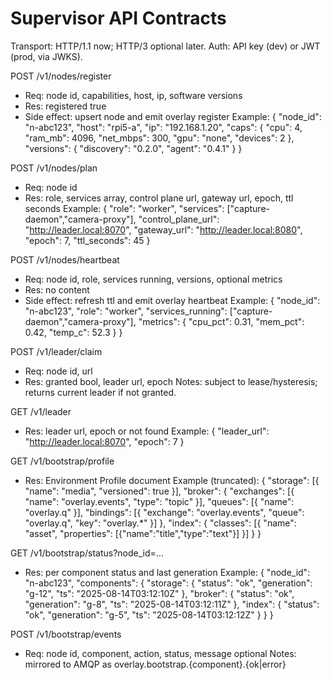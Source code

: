# Supervisor API Contracts

Transport: HTTP/1.1 now; HTTP/3 optional later.
Auth: API key (dev) or JWT (prod, via JWKS).

POST /v1/nodes/register
- Req: node id, capabilities, host, ip, software versions
- Res: registered true
- Side effect: upsert node and emit overlay register
Example:
{
  "node_id": "n-abc123",
  "host": "rpi5-a",
  "ip": "192.168.1.20",
  "caps": { "cpu": 4, "ram_mb": 4096, "net_mbps": 300, "gpu": "none", "devices": 2 },
  "versions": { "discovery": "0.2.0", "agent": "0.4.1" }
}

POST /v1/nodes/plan
- Req: node id
- Res: role, services array, control plane url, gateway url, epoch, ttl seconds
Example:
{
  "role": "worker",
  "services": ["capture-daemon","camera-proxy"],
  "control_plane_url": "http://leader.local:8070",
  "gateway_url": "http://leader.local:8080",
  "epoch": 7,
  "ttl_seconds": 45
}

POST /v1/nodes/heartbeat
- Req: node id, role, services running, versions, optional metrics
- Res: no content
- Side effect: refresh ttl and emit overlay heartbeat
Example:
{
  "node_id": "n-abc123",
  "role": "worker",
  "services_running": ["capture-daemon","camera-proxy"],
  "metrics": { "cpu_pct": 0.31, "mem_pct": 0.42, "temp_c": 52.3 }
}

POST /v1/leader/claim
- Req: node id, url
- Res: granted bool, leader url, epoch
Notes: subject to lease/hysteresis; returns current leader if not granted.

GET  /v1/leader
- Res: leader url, epoch or not found
Example:
{ "leader_url": "http://leader.local:8070", "epoch": 7 }

GET  /v1/bootstrap/profile
- Res: Environment Profile document
Example (truncated):
{
  "storage": [{ "name": "media", "versioned": true }],
  "broker": {
    "exchanges": [{ "name": "overlay.events", "type": "topic" }],
    "queues": [{ "name": "overlay.q" }],
    "bindings": [{ "exchange": "overlay.events", "queue": "overlay.q", "key": "overlay.*" }]
  },
  "index": { "classes": [{ "name": "asset", "properties": [{"name":"title","type":"text"}] }] }
}

GET  /v1/bootstrap/status?node_id=…
- Res: per component status and last generation
Example:
{
  "node_id": "n-abc123",
  "components": {
    "storage": { "status": "ok", "generation": "g-12", "ts": "2025-08-14T03:12:10Z" },
    "broker":  { "status": "ok", "generation": "g-8",  "ts": "2025-08-14T03:12:11Z" },
    "index":   { "status": "ok", "generation": "g-5",  "ts": "2025-08-14T03:12:12Z" }
  }
}

POST /v1/bootstrap/events
- Req: node id, component, action, status, message optional
Notes: mirrored to AMQP as overlay.bootstrap.{component}.{ok|error}


